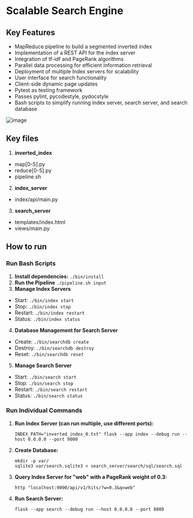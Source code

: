 # Scalable Search Engine
## Key Features
- MapReduce pipeline to build a segmented inverted index
- Implementation of a REST API for the index server
- Integration of tf-idf and PageRank algorithms
- Parallel data processing for efficient information retrieval
- Deployment of multiple Index servers for scalability
- User interface for search functionality
- Client-side dynamic page updates
- Pytest as testing framework
- Passes pylint, pycodestyle, pydocstyle
- Bash scripts to simplify running index server, search server, and search database

![image](https://github.com/bribeiro33/pagerank-search-engine/assets/53235549/575760e0-8c40-49ae-9bd5-0e29fca07e47)


## Key files
1. **inverted_index**
- map[0-5].py
- reduce[0-5].py
- pipeline.sh
2. **index_server**
- index/api/main.py
3. **search_server**
- templates/index.html
- views/main.py

## How to run

### Run Bash Scripts
1. **Install dependencies:** ```./bin/install ```
2. **Run the Pipeline** ```./pipeline.sh input```
3. **Manage Index Servers** 
- Start: ```./bin/index start```
- Stop: ```./bin/index stop```
- Restart: ```./bin/index restart```
- Status: ```./bin/index status```
4. **Database Management for Search Server**
- Create: ```./bin/searchdb create```
- Destroy: ```./bin/searchdb destroy```
- Reset: ```./bin/searchdb reset```
5. **Manage Search Server**
- Start: ```./bin/search start```
- Stop: ```./bin/search stop```
- Restart: ```./bin/search restart```
- Status: ```./bin/search status```

### Run Individual Commands
1. **Run Index Server (can run multiple, use different ports):**
    ```
   INDEX_PATH="inverted_index_0.txt" flask --app index --debug run --host 0.0.0.0 --port 9000
    ```
3. **Create Database:**
    ```
    mkdir -p var/
    sqlite3 var/search.sqlite3 < search_server/search/sql/search.sql
    ```
4. **Query Index Server for "web" with a PageRank weight of 0.3:**
    ```
   http "localhost:9000/api/v1/hits/?w=0.3&q=web"
    ```
5. **Run Search Server:**
    ```
   flask --app search --debug run --host 0.0.0.0 --port 8000
    ```

